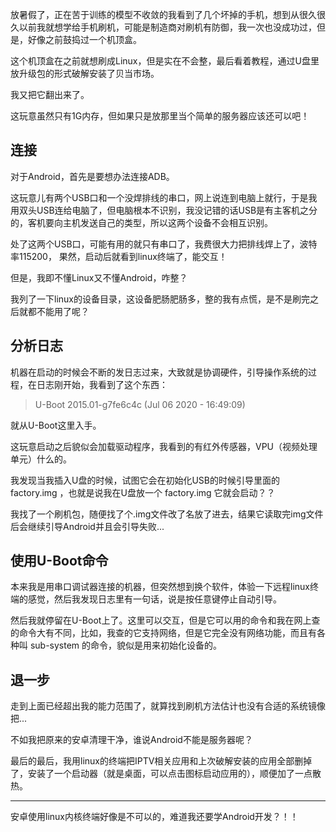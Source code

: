 放暑假了，正在苦于训练的模型不收敛的我看到了几个坏掉的手机，想到从很久很久以前我就想学给手机刷机，可能是制造商对刷机有防御，我一次也没成功过，但是，好像之前鼓捣过一个机顶盒。

这个机顶盒在之前就想刷成Linux，但是实在不会整，最后看着教程，通过U盘里放升级包的形式破解安装了贝当市场。

我又把它翻出来了。

这玩意虽然只有1G内存，但如果只是放那里当个简单的服务器应该还可以吧！

## 连接

对于Android，首先是要想办法连接ADB。

这玩意儿有两个USB口和一个没焊排线的串口，网上说连到电脑上就行，于是我用双头USB连给电脑了，但电脑根本不识别，我没记错的话USB是有主客机之分的，客机要向主机发送自己的类型，所以这两个设备不会相互识别。

处了这两个USB口，可能有用的就只有串口了，我费很大力把排线焊上了，波特率115200，
果然，启动后就看到linux终端了，能交互！

但是，我即不懂Linux又不懂Android，咋整？

我列了一下linux的设备目录，这设备肥肠肥肠多，整的我有点慌，是不是刷完之后就都不能用了呢？

## 分析日志

机器在启动的时候会不断的发日志过来，大致就是协调硬件，引导操作系统的过程，在日志刚开始，我看到了这个东西：

> U-Boot 2015.01-g7fe6c4c (Jul 06 2020 - 16:49:09)

就从U-Boot这里入手。

这玩意启动之后貌似会加载驱动程序，我看到的有红外传感器，VPU（视频处理单元）什么的。

我发现当我插入U盘的时候，试图它会在初始化USB的时候引导里面的 factory.img ，也就是说我在U盘放一个 factory.img 它就会启动？？

我找了一个刷机包，随便找了个.img文件改了名放了进去，结果它读取完img文件后会继续引导Android并且会引导失败...


## 使用U-Boot命令
本来我是用串口调试器连接的机器，但突然想到换个软件，体验一下远程linux终端的感觉，然后我发现日志里有一句话，说是按任意键停止自动引导。

然后我就停留在U-Boot上了。这里可以交互，但是它可以用的命令和我在网上查的命令大有不同，比如，我查的它支持网络，但是它完全没有网络功能，而且有各种叫 sub-system 的命令，貌似是用来初始化设备的。


## 退一步
走到上面已经超出我的能力范围了，就算找到刷机方法估计也没有合适的系统镜像把...

不如我把原来的安卓清理干净，谁说Android不能是服务器呢？

最后的最后，我用linux的终端把IPTV相关应用和上次破解安装的应用全部删掉了，安装了一个启动器（就是桌面，可以点击图标启动应用的），顺便加了一点散热。


-------

安卓使用linux内核终端好像是不可以的，难道我还要学Android开发？！！



